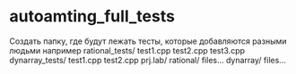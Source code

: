 # autoamting_full_tests

Создать папку, где будут лежать тесты, которые добавляются разными людьми
например
rational_tests/
  test1.cpp
  test2.cpp
  test3.cpp
dynarray_tests/
  test1.cpp
  test2.cpp
prj.lab/
  rational/
    files...
  dynarray/
    files...



